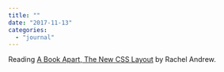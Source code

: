 ```yaml
---
title: ""
date: "2017-11-13"
categories: 
  - "journal"
---
```


Reading [A Book Apart, The New CSS Layout](https://abookapart.com/products/the-new-css-layout) by Rachel Andrew.
